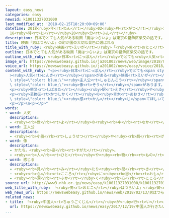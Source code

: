 ```yaml
---
layout: easy_news
categories: easy
newsid: k10011327031000
last_modified_at: '2018-02-15T18:20:00+09:00'
datetime: 2018<ruby>年<rt>ねん</rt></ruby>02<ruby>月<rt>がつ</rt></ruby>15<ruby>日<rt>にち</rt></ruby>
  18<ruby>時<rt>じ</rt></ruby>20<ruby>分<rt>ふん</rt></ruby>
description: 日本でとても人気がある映画「男はつらいよ」は東京の葛飾区柴又の話です。
title: 映画「男はつらいよ」の町が国の大切な景色に選ばれる
title_with_ruby: <ruby>映画<rt>えいが</rt></ruby>「<ruby>男<rt>おとこ</rt></ruby>はつらいよ」の<ruby>町<rt>まち</rt></ruby>が<ruby>国<rt>くに</rt></ruby>の<ruby>大切<rt>たいせつ</rt></ruby>な<ruby>景色<rt>けしき</rt></ruby>に<ruby>選<rt>えら</rt></ruby>ばれる
outline: 日本でとても人気がある映画「男はつらいよ」は東京の葛飾区柴又の話です。
outline_with_ruby: <ruby>日本<rt>にっぽん</rt></ruby>でとても<ruby>人気<rt>にんき</rt></ruby>がある<ruby>映画<rt>えいが</rt></ruby>「<ruby>男<rt>おとこ</rt></ruby>はつらいよ」は<ruby>東京<rt>とうきょう</rt></ruby>の<ruby>葛飾区<rt>かつしかく</rt></ruby><ruby>柴又<rt>しばまた</rt></ruby>の<ruby>話<rt>はなし</rt></ruby>です。
image_url: https://newswebeasy.github.io/ja201802/news/web/image/2018/02/13/K10011327031_1802131402_1802131403_01_02.jpg
voice_url: https://newswebeasy.github.io/ja201802/news/easy/voice/2018/02/15/k10011327031000.mp3
content_with_ruby: "<p><ruby>日本<rt>にっぽん</rt></ruby>でとても<span style=\"color: blue;\"\
  ><ruby>人気<rt>にんき</rt></ruby></span>がある<ruby>映画<rt>えいが</rt></ruby>「<ruby>男<rt>おとこ</rt></ruby>はつらいよ」は<ruby>東京<rt>とうきょう</rt></ruby>の<ruby>葛飾区<rt>かつしかく</rt></ruby><ruby>柴又<rt>しばまた</rt></ruby>の<ruby>話<rt>はなし</rt></ruby>です。<ruby>柴又<rt>しばまた</rt></ruby><ruby>駅<rt>えき</rt></ruby>の<ruby>前<rt>まえ</rt></ruby>には、<ruby>映画<rt>えいが</rt></ruby>の<span\
  \ style=\"color: blue;\"><ruby>主人公<rt>しゅじんこう</rt></ruby></span>「<ruby>寅<rt>とら</rt></ruby>さん」の<span\
  \ style=\"color: blue;\"><ruby>像<rt>ぞう</rt></ruby></span>があります。<ruby>駅<rt>えき</rt></ruby>から<ruby>柴又帝釈天<rt>しばまたたいしゃくてん</rt></ruby>というお<ruby>寺<rt>てら</rt></ruby>まで<ruby>続<rt>つづ</rt></ruby>く２００ｍの<ruby>道<rt>みち</rt></ruby>には、<ruby>昔<rt>むかし</rt></ruby>からある<ruby>店<rt>みせ</rt></ruby>が５０ぐらい<ruby>並<rt>なら</rt></ruby>んでいます。</p>\n\
  <p><ruby>柴又<rt>しばまた</rt></ruby><ruby>駅<rt>えき</rt></ruby>や<ruby>柴又帝釈天<rt>しばまたたいしゃくてん</rt></ruby>とその<ruby>周<rt>まわ</rt></ruby>りが、<ruby>東京都<rt>とうきょうと</rt></ruby>で<ruby>初<rt>はじ</rt></ruby>めて<ruby>国<rt>くに</rt></ruby>の<ruby>大切<rt>たいせつ</rt></ruby>な<ruby>景色<rt>けしき</rt></ruby>に<ruby>選<rt>えら</rt></ruby>ばれました。<ruby>国<rt>くに</rt></ruby>は、<ruby>柴又帝釈天<rt>しばまたたいしゃくてん</rt></ruby>の<ruby>周<rt>まわ</rt></ruby>りには<ruby>古<rt>ふる</rt></ruby>い<ruby>家<rt>いえ</rt></ruby>や<ruby>川<rt>かわ</rt></ruby>があって、この<ruby>町<rt>まち</rt></ruby>に<ruby>住<rt>す</rt></ruby>んでいる<ruby>人<rt>ひと</rt></ruby>の<ruby>生活<rt>せいかつ</rt></ruby>や<ruby>歴史<rt>れきし</rt></ruby>が<ruby>作<rt>つく</rt></ruby>った<ruby>景色<rt>けしき</rt></ruby>で、これからも<ruby>伝<rt>つた</rt></ruby>えていく<ruby>必要<rt>ひつよう</rt></ruby>があると<ruby>言<rt>い</rt></ruby>っています。</p>\n\
  <p><ruby>葛飾区<rt>かつしかく</rt></ruby>の<ruby>青木<rt>あおき</rt></ruby><ruby>克徳<rt>かつのり</rt></ruby><ruby>区長<rt>くちょう</rt></ruby>は「<ruby>日本<rt>にっぽん</rt></ruby>や<ruby>外国<rt>がいこく</rt></ruby>から<ruby>多<rt>おお</rt></ruby>くの<ruby>人<rt>ひと</rt></ruby>に<ruby>来<rt>き</rt></ruby>てもらって、<ruby>柴又<rt>しばまた</rt></ruby>のすばらしさを<span\
  \ style=\"color: blue;\"><ruby>感<rt>かん</rt></ruby>じ</span>てほしいです」と<ruby>言<rt>い</rt></ruby>っています。</p>\n\
  <p></p>\n<p></p>"
words:
- word: 人気
  descriptions:
  - <ruby><rb>世</rb><rt>よ</rt></ruby>の<ruby><rb>中</rb><rt>なか</rt></ruby>の<ruby><rb>人</rb><rt>ひと</rt></ruby>たちのよい<ruby><rb>評判</rb><rt>ひょうばん</rt></ruby>。
- word: 主人公
  descriptions:
  - <ruby><rb>小説</rb><rt>しょうせつ</rt></ruby>や<ruby><rb>劇</rb><rt>げき</rt></ruby>などの、<ruby><rb>中心</rb><rt>ちゅうしん</rt></ruby>になる<ruby><rb>人物</rb><rt>じんぶつ</rt></ruby>。
- word: 像
  descriptions:
  - かたち。<ruby><rb>姿</rb><rt>すがた</rt></ruby>。
  - <ruby><rb>人</rb><rt>ひと</rt></ruby>や<ruby><rb>物</rb><rt>もの</rt></ruby>の<ruby><rb>形</rb><rt>かたち</rt></ruby>を<ruby><rb>作</rb><rt>つく</rt></ruby>ったもの。
- word: 感じる
  descriptions:
  - <ruby><rb>見</rb><rt>み</rt></ruby>たり<ruby><rb>聞</rb><rt>き</rt></ruby>いたりさわったりして、ある<ruby><rb>感</rb><rt>かん</rt></ruby>じを<ruby><rb>体</rb><rt>からだ</rt></ruby>に<ruby><rb>受</rb><rt>う</rt></ruby>ける。
  - <ruby><rb>心</rb><rt>こころ</rt></ruby>に<ruby><rb>思</rb><rt>おも</rt></ruby>う。
  - <ruby><rb>深</rb><rt>ふか</rt></ruby>く<ruby><rb>心</rb><rt>こころ</rt></ruby>にしみる。<ruby><rb>感動</rb><rt>かんどう</rt></ruby>する。
source_url: http://www3.nhk.or.jp/news/easy/k10011327031000/k10011327031000.html
web_title_with_ruby: 「<ruby>男<rt>おとこ</rt></ruby>はつらいよ」<ruby>寅<rt>とら</rt></ruby>さんの<ruby>町<rt>まち</rt></ruby>が<ruby>国<rt>くに</rt></ruby>の<ruby>重要<rt>じゅうよう</rt></ruby><ruby>文化的<rt>ぶんかてき</rt></ruby><ruby>景観<rt>けいかん</rt></ruby>に
web_news_url: https://newswebeasy.github.io/news/web/2018/02/13/男はつらいよ寅さんの町が国の重要文化的景観に
related_news:
- title: 「<ruby>中国人<rt>ちゅうごくじん</rt></ruby>が<ruby>行<rt>い</rt></ruby>きたい<ruby>国<rt>くに</rt></ruby>」で<ruby>日本<rt>にっぽん</rt></ruby>が<ruby>初<rt>はじ</rt></ruby>めて１<ruby>番<rt>ばん</rt></ruby>になる
  url: https://newswebeasy.github.io/news/easy/2017/12/19/中国人が行きたい国で日本が初めて1番になる
...
```

